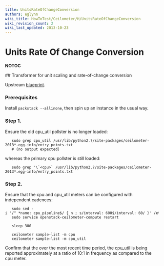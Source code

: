 ```yaml
---
title: UnitsRateOfChangeConversion
authors: eglynn
wiki_title: HowToTest/Ceilometer/H/UnitsRateOfChangeConversion
wiki_revision_count: 2
wiki_last_updated: 2013-10-23
---
```


# Units Rate Of Change Conversion

__NOTOC__

<div class="bg-boxes bg-boxes-single">
<div class="row">
<div class="offset3 span8 pull-s">
## Transformer for unit scaling and rate-of-change conversion

Upstream [blueprint](https://blueprints.launchpad.net/ceilometer/+spec/transformer-unit).

### Prerequisites

Install `packstack --allinone`, then spin up an instance in the usual way.

### Step 1.

Ensure the old cpu_util pollster is no longer loaded:

       sudo grep cpu_util /usr/lib/python2.?/site-packages/ceilometer-2013*.egg-info/entry_points.txt
       # (no output expected)

whereas the primary cpu pollster is still loaded:

       sudo grep '\`<cpu>` /usr/lib/python2.?/site-packages/ceilometer-2013*.egg-info/entry_points.txt

### Step 2.

Ensure that the cpu and cpu_util meters can be configured with independent cadences:

       sudo sed -i '/^ *name: cpu_pipeline$/ { n ; s/interval: 600$/interval: 60/ }' /etc/ceilometer/pipeline.yaml
       sudo service openstack-ceilometer-compute restart

       sleep 300

       ceilometer sample-list -m cpu
       ceilometer sample-list -m cpu_util

Confirm that the over the most recent time period, the cpu_util is being reported approximately at a ratio of 10:1 in frequency as compared to the cpu meter.

</div>
</div>
